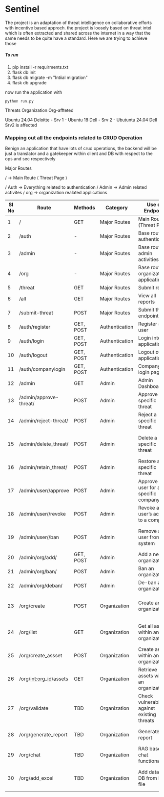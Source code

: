 # Sentinel 

The project is an adaptation of threat intelligence on collaborative efforts with incentive based approch. the project is loosely based on threat intel which is often extracted and shared across the internet in a way that the same needs to be quite have a standard. Here we are trying to achieve those

##### To run

1. pip install -r requirments.txt
2. flask db init
3. flask db migrate -m "Intiial migration"
4. flask db upgrade


now run the application with

`python run.py`



Threats                          Organization                                       Org-affteted

Ubuntu 24.04                      Deloitte - Srv 1 - Ubuntu 18
                                  Dell - Srv 2 - Ubutuntu 24.04                   Dell Srv2 is affected

### Mapping out all the endpoints related to CRUD Operation

Benign an application that have lots of crud operations, the backend will be just a translator and a gatekeeper within client and DB with respect to the ops and sec respectively

Major Routes 

/   -> Main Route ( Threat Page )

/ Auth -> Everything related to authentication
/ Admin -> Admin related activites
/ org   -> organization realated applications

| Sl No | Route                              | Methods    | Category          | Use of Endpoint                                      | Remarks                                   | Implemented |
|-------|------------------------------------|------------|-------------------|------------------------------------------------------|-------------------------------------------|-------------|
| 1     | /                                  | GET        | Major Routes      | Main Route (Threat Page)                             |                                           | ✅          |
| 2     | /auth                              | -          | Major Routes      | Base route for authentication                        |                                           | ✅          |
| 3     | /admin                             | -          | Major Routes      | Base route for admin activities                      |                                           | ✅          |
| 4     | /org                               | -          | Major Routes      | Base route for organization applications             |                                           | ✅          |
| 5     | /threat                            | GET        | Major Routes      | Submit report                                        |                                           | ✅          |
| 6     | /all                               | GET        | Major Routes      | View all reports                                     |                                           | ✅          |
| 7     | /submit-threat                     | POST       | Major Routes      | Submit threat endpoint                               |                                           | ✅          |
| 8     | /auth/register                     | GET, POST  | Authentication    | Register any user                                    |                                           | ✅          |
| 9     | /auth/login                        | GET, POST  | Authentication    | Login into the application                           |                                           | ✅          |
| 10    | /auth/logout                       | GET, POST  | Authentication    | Logout of the application                            |                                           | ✅          |
| 11    | /auth/companylogin                 | GET, POST  | Authentication    | Company login page                                   |                                           | ✅          |
| 12    | /admin                             | GET        | Admin             | Admin Dashboard                                      |                                           | ✅          |
| 13    | /admin/approve-threat/<int>        | POST       | Admin             | Approve a specific threat                            |                                           | ✅          |
| 14    | /admin/reject-threat/<int>         | POST       | Admin             | Reject a specific threat                             |                                           | ✅          |
| 15    | /admin/delete_threat/<int>         | POST       | Admin             | Delete a specific threat                             | (Typo corrected from "Deltes")            | ✅          |
| 16    | /admin/retain_threat/<int>         | POST       | Admin             | Restore a specific threat                            |                                           | ✅          |
| 17    | /admin/user/<int>/approve          | POST       | Admin             | Approve a user for a specific company                | [To Implement]                            |             |
| 18    | /admin/user/<int>/revoke           | POST       | Admin             | Revoke a user’s access to a company                  | [To Implement]                            |             |
| 19    | /admin/user/<int>/ban              | POST       | Admin             | Remove a user from the system                        | [To Implement, controlled by role]        |             |
| 20    | /admin/org/add/                    | GET, POST  | Admin             | Add a new organization                               | [To Implement]                            |             |
| 21    | /admin/org/ban/<int>               | POST       | Admin             | Ban an organization                                  | [To Implement]                            |             |
| 22    | /admin/org/deban/<int>             | POST       | Admin             | De-ban an organization                               | [To Implement]                            |             |
| 23    | /org/create                        | POST       | Organization      | Create an organization                               | [Should be ported to admin routes]        | ✅          |
| 24    | /org/list                          | GET        | Organization      | Get all assets within an organization                | [Should be ported to admin routes]        | ✅          |
| 25    | /org/create_assset                 | POST       | Organization      | Create assets within an organization                 |                                           | ✅          |
| 26    | /org/<int:org_id>/assets           | GET        | Organization      | Retrieve assets within an organization               | [Beware of IDOR]                          | ✅          |
| 27    | /org/validate                      | TBD        | Organization      | Check vulnerabilities against existing threats       | [To Implement]                            |             |
| 28    | /org/generate_report               | TBD        | Organization      | Generate a report                                    | [To Implement, AI Module]                 |             |
| 29    | /org/chat                          | TBD        | Organization      | RAG based chat functionality                         | [To Implement, AI Module]                 |             |
| 30    | /org/add_excel                     | TBD        | Organization      | Add data to DB from Excel file                       | [To Implement, External Module]           |             |
